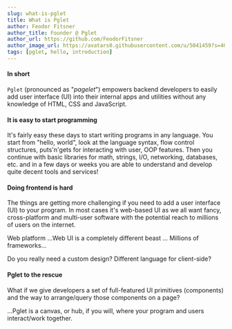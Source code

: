 ```yaml
---
slug: what-is-pglet
title: What is Pglet
author: Feodor Fitsner
author_title: Founder @ Pglet
author_url: https://github.com/FeodorFitsner
author_image_url: https://avatars0.githubusercontent.com/u/5041459?s=400&v=4
tags: [pglet, hello, introduction]
---
```


#### In short

`Pglet` (pronounced as "*pagelet*") empowers backend developers to easily add user interface (UI) into their internal apps and utilities without any knowledge of HTML, CSS and JavaScript.

#### It is easy to start programming

It's fairly easy these days to start writing programs in any language. You start from "hello, world", look at the language syntax, flow control structures, puts'n'gets for interacting with user, OOP features. Then you continue with basic libraries for math, strings, I/O, networking, databases, etc. and in a few days or weeks you are able to understand and develop quite decent tools and services!

#### Doing frontend is hard

The things are getting more challenging if you need to add a user interface (UI) to your program. In most cases it's web-based UI as we all want fancy, cross-platform and multi-user software with the potential reach to millions of users on the internet.

Web platform ...Web UI is a completely different beast ... Millions of frameworks...

Do you really need a custom design? Different language for client-side?

#### Pglet to the rescue

What if we give developers a set of full-featured UI primitives (components) and the way to arrange/query those components on a page?

...Pglet is a canvas, or hub, if you will, where your program and users interact/work together.



